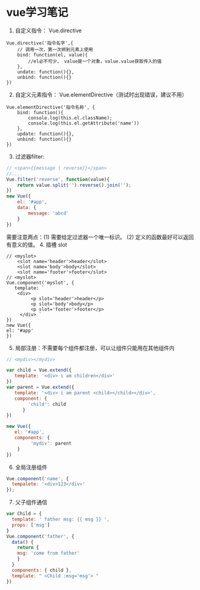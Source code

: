 # vue学习笔记

1. 自定义指令： Vue.directive
```vue
Vue.directive('指令名字',{
	// 调用一次，第一次绑到元素上使用
    bind: function(el, value){
        //el必不可少， value是一个对象，value.value获取传入的值
    },
    undate: function(){},
    unbind: function(){}
})
```
2. 自定义元素指令： Vue.elementDirective（测试时出现错误，建议不用）
```vue
Vue.elementDirective('指令名称', {
    bind: function(){
        console.log(this.el.className);
        console.log(this.el.getAttribute('name'))
    },
    update: function(){},
    unbind: function(){}
})
```
3. 过滤器filter:
```javascript
// <span>{{message | reverse}}</span>
//....
Vue.filter('reverse', function(value){
    return value.split('').reverse().join('');
})
new Vue({
    el: '#app',
    data: {
    	message: 'abcd'
    }
})
```
需要注意两点：(1) 需要给定过滤器一个唯一标识。 (2) 定义的函数最好可以返回有意义的值。
4. 插槽 slot
```javascrip
// <myslot>
   	<slot name='header'>header</slot>
	<slot name='body'>body</slot>
	<slot name='footer'>footer</slot>
// <myslot>
Vue.component('myslot', {
   template: `
   	<div>
	     <p slot='header'>header</p>
	     <p slot='body'>body</p>
	     <p slot='footer'>footer</p>
	 </div> `
})
new Vue({
el: '#app'
})
```
5. 局部注册：不需要每个组件都注册，可以让组件只能用在其他组件内
```javascript
// <mydiv></mydiv>

var child = Vue.extend({
   template: '<div> i am children</div>'
})
var parent = Vue.extend({
   template: '<div> i am parent <child></child></div>',
   component: {
        'child': child
      }
})

new Vue({
   el: '#app',
   components: {
         'mydiv': parent
    }
})
```

6. 全局注册组件
```javascript
Vue.component('name', {
  tempalete: '<div>123</div>'
});
```
7. 父子组件通信
```javascript
var Child = {
  template: ' father msg: {{ msg }} ',
  props: ['msg']
}
Vue.component('father', {
  data() {
    return {
  	msg: 'come from father'
    }
  }
  components: { child },
  template: " <Child :msg='msg'> "
})
```
	
